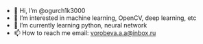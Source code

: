 - 👋 Hi, I’m @ogurch1k3000
- 👀 I’m interested in machine learning, OpenCV, deep learning, etc
- 🌱 I’m currently learning python, neural network
- 📫 How to reach me email: vorobeva.a.a@inbox.ru

<!---
ogurch1k3000/ogurch1k3000 is a ✨ special ✨ repository because its `README.md` (this file) appears on your GitHub profile.
You can click the Preview link to take a look at your changes.
--->
